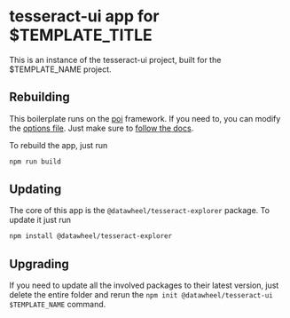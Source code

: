 # tesseract-ui app for $TEMPLATE_TITLE

This is an instance of the tesseract-ui project, built for the $TEMPLATE_NAME project.

## Rebuilding

This boilerplate runs on the [poi](https://poi.js.org/) framework. If you need to, you can modify the [options file](./poi.config.js). Just make sure to [follow the docs](https://poi.js.org/config.html).

To rebuild the app, just run

```bash
npm run build
```

## Updating

The core of this app is the `@datawheel/tesseract-explorer` package. To update it just run

```bash
npm install @datawheel/tesseract-explorer
```

## Upgrading

If you need to update all the involved packages to their latest version, just delete the entire folder and rerun the `npm init @datawheel/tesseract-ui $TEMPLATE_NAME` command.
